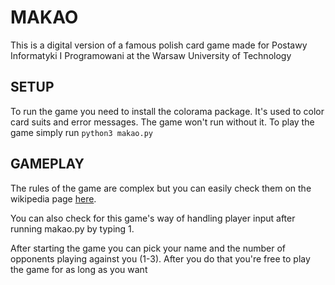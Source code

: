 # MAKAO

This is a digital version of a famous polish card game made for Postawy Informatyki I Programowani at the Warsaw University of Technology

## SETUP

To run the game you need to install the colorama package. It's used to color card suits and error messages. The game won't run without it. To play the game simply run `python3 makao.py`

## GAMEPLAY

The rules of the game are complex but you can easily check them on the wikipedia page [here](https://pl.wikipedia.org/wiki/Makao_(gra_karciana)#Zasady).

You can also check for this game's way of handling player input after running makao.py by typing 1.

After starting the game you can pick your name and the number of opponents playing against you (1-3). After you do that you're free to play the game for as long as you want